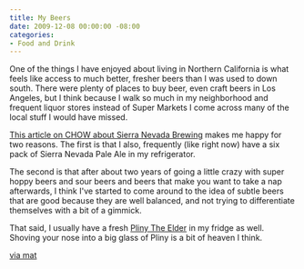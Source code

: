```yaml
---
title: My Beers
date: 2009-12-08 00:00:00 -08:00
categories:
- Food and Drink
---
```


<p>One of the things I have enjoyed about living in Northern California is what feels like access to much better, fresher beers than I was used to down south. There were plenty of places to buy beer, even craft beers in Los Angeles, but I think because I walk so much in my neighborhood and frequent liquor stores instead of Super Markets I come across many of the local stuff I would have missed.</p>

<p><a href="http://www.chow.com/stories/11977">This article on CHOW about Sierra Nevada Brewing</a> makes me happy for two reasons. The first is that I also, frequently (like right now) have a six pack of Sierra Nevada Pale Ale in my refrigerator. </p>

<p>The second is that after about two years of going a little crazy with super hoppy beers and sour beers and beers that make you want to take a nap afterwards, I think I've started to come around to the idea of subtle beers that are good because they are well balanced, and not trying to differentiate themselves with a bit of a gimmick. </p>

<p>That said, I usually have a fresh <a href="http://www.russianriverbrewing.com/web/brews/plinytheelder.htm">Pliny The Elder</a> in my fridge as well. Shoving your nose into a big glass of Pliny is a bit of heaven I think.</p>

<p><a href="http://www.emptyage.com/">via mat</a></p>
